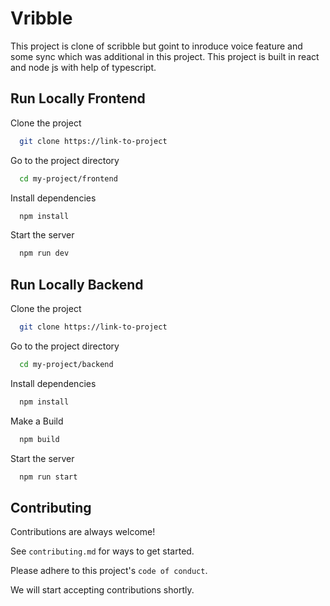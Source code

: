 
# Vribble

This project is clone of scribble but goint to inroduce voice feature and some sync which was additional in this project. This project is built in react and node js with help of typescript.




## Run Locally Frontend

Clone the project

```bash
  git clone https://link-to-project
```

Go to the project directory

```bash
  cd my-project/frontend
```

Install dependencies

```bash
  npm install
```

Start the server

```bash
  npm run dev
```


## Run Locally Backend

Clone the project

```bash
  git clone https://link-to-project
```

Go to the project directory

```bash
  cd my-project/backend
```

Install dependencies

```bash
  npm install
```

Make a Build

```bash
  npm build
```

Start the server

```bash
  npm run start
```
## Contributing

Contributions are always welcome!

See `contributing.md` for ways to get started.

Please adhere to this project's `code of conduct`.

We will start accepting contributions shortly.